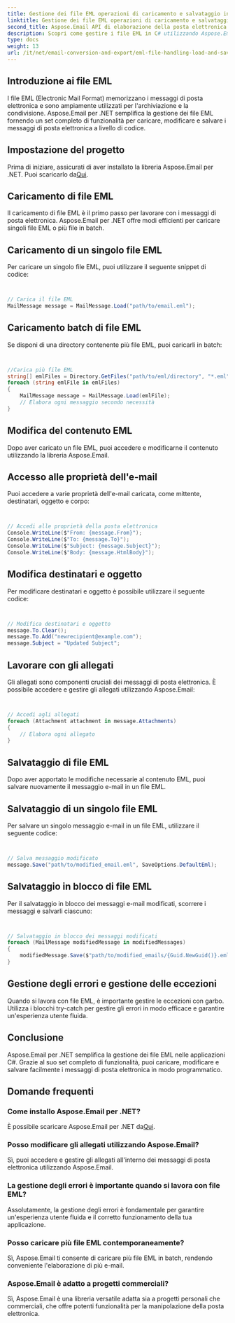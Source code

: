 ```yaml
---
title: Gestione dei file EML operazioni di caricamento e salvataggio in C#
linktitle: Gestione dei file EML operazioni di caricamento e salvataggio in C#
second_title: Aspose.Email API di elaborazione della posta elettronica .NET
description: Scopri come gestire i file EML in C# utilizzando Aspose.Email per .NET. Guida passo passo con esempi di codice per caricare, modificare e salvare i messaggi e-mail.
type: docs
weight: 13
url: /it/net/email-conversion-and-export/eml-file-handling-load-and-save-operations-in-csharp/
---
```


## Introduzione ai file EML

I file EML (Electronic Mail Format) memorizzano i messaggi di posta elettronica e sono ampiamente utilizzati per l'archiviazione e la condivisione. Aspose.Email per .NET semplifica la gestione dei file EML fornendo un set completo di funzionalità per caricare, modificare e salvare i messaggi di posta elettronica a livello di codice.

## Impostazione del progetto

 Prima di iniziare, assicurati di aver installato la libreria Aspose.Email per .NET. Puoi scaricarlo da[Qui](https://releases.aspose.com/email/net).

## Caricamento di file EML

Il caricamento di file EML è il primo passo per lavorare con i messaggi di posta elettronica. Aspose.Email per .NET offre modi efficienti per caricare singoli file EML o più file in batch.

## Caricamento di un singolo file EML

Per caricare un singolo file EML, puoi utilizzare il seguente snippet di codice:

```csharp


// Carica il file EML
MailMessage message = MailMessage.Load("path/to/email.eml");
```

## Caricamento batch di file EML

Se disponi di una directory contenente più file EML, puoi caricarli in batch:

```csharp


//Carica più file EML
string[] emlFiles = Directory.GetFiles("path/to/eml/directory", "*.eml");
foreach (string emlFile in emlFiles)
{
    MailMessage message = MailMessage.Load(emlFile);
    // Elabora ogni messaggio secondo necessità
}
```

## Modifica del contenuto EML

Dopo aver caricato un file EML, puoi accedere e modificarne il contenuto utilizzando la libreria Aspose.Email.

## Accesso alle proprietà dell'e-mail

Puoi accedere a varie proprietà dell'e-mail caricata, come mittente, destinatari, oggetto e corpo:

```csharp


// Accedi alle proprietà della posta elettronica
Console.WriteLine($"From: {message.From}");
Console.WriteLine($"To: {message.To}");
Console.WriteLine($"Subject: {message.Subject}");
Console.WriteLine($"Body: {message.HtmlBody}");
```

## Modifica destinatari e oggetto

Per modificare destinatari e oggetto è possibile utilizzare il seguente codice:

```csharp


// Modifica destinatari e oggetto
message.To.Clear();
message.To.Add("newrecipient@example.com");
message.Subject = "Updated Subject";
```

## Lavorare con gli allegati

Gli allegati sono componenti cruciali dei messaggi di posta elettronica. È possibile accedere e gestire gli allegati utilizzando Aspose.Email:

```csharp


// Accedi agli allegati
foreach (Attachment attachment in message.Attachments)
{
    // Elabora ogni allegato
}
```

## Salvataggio di file EML

Dopo aver apportato le modifiche necessarie al contenuto EML, puoi salvare nuovamente il messaggio e-mail in un file EML.

## Salvataggio di un singolo file EML

Per salvare un singolo messaggio e-mail in un file EML, utilizzare il seguente codice:

```csharp


// Salva messaggio modificato
message.Save("path/to/modified_email.eml", SaveOptions.DefaultEml);
```

## Salvataggio in blocco di file EML

Per il salvataggio in blocco dei messaggi e-mail modificati, scorrere i messaggi e salvarli ciascuno:

```csharp


// Salvataggio in blocco dei messaggi modificati
foreach (MailMessage modifiedMessage in modifiedMessages)
{
    modifiedMessage.Save($"path/to/modified_emails/{Guid.NewGuid()}.eml", SaveOptions.DefaultEml);
}
```

## Gestione degli errori e gestione delle eccezioni

Quando si lavora con file EML, è importante gestire le eccezioni con garbo. Utilizza i blocchi try-catch per gestire gli errori in modo efficace e garantire un'esperienza utente fluida.

## Conclusione

Aspose.Email per .NET semplifica la gestione dei file EML nelle applicazioni C#. Grazie al suo set completo di funzionalità, puoi caricare, modificare e salvare facilmente i messaggi di posta elettronica in modo programmatico.

## Domande frequenti

### Come installo Aspose.Email per .NET?

 È possibile scaricare Aspose.Email per .NET da[Qui](https://releases.aspose.com/email/net).

### Posso modificare gli allegati utilizzando Aspose.Email?

Sì, puoi accedere e gestire gli allegati all'interno dei messaggi di posta elettronica utilizzando Aspose.Email.

### La gestione degli errori è importante quando si lavora con file EML?

Assolutamente, la gestione degli errori è fondamentale per garantire un'esperienza utente fluida e il corretto funzionamento della tua applicazione.

### Posso caricare più file EML contemporaneamente?

Sì, Aspose.Email ti consente di caricare più file EML in batch, rendendo conveniente l'elaborazione di più e-mail.

### Aspose.Email è adatto a progetti commerciali?

Sì, Aspose.Email è una libreria versatile adatta sia a progetti personali che commerciali, che offre potenti funzionalità per la manipolazione della posta elettronica.